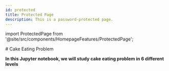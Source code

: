 ```yaml
---
id: protected
title: Protected Page
description: This is a password-protected page.
---
```


import ProtectedPage from '@site/src/components/HomepageFeatures/ProtectedPage';

<ProtectedPage>
# Cake Eating Problem

**In this Jupyter notebook, we will study cake eating problem in 6 different levels**
</ProtectedPage>




